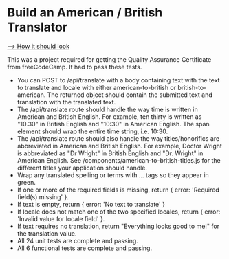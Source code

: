 # Build an American / British Translator

[--> How it should look](https://american-british-translator.freecodecamp.rocks/)

This was a project required for getting the Quality Assurance Certificate from freeCodeCamp. It had to pass these tests.

- You can POST to /api/translate with a body containing text with the text to translate and locale with either american-to-british or british-to-american. The returned object should contain the submitted text and translation with the translated text.
- The /api/translate route should handle the way time is written in American and British English. For example, ten thirty is written as "10.30" in British English and "10:30" in American English. The span element should wrap the entire time string, i.e. <span class="highlight">10:30</span>.
- The /api/translate route should also handle the way titles/honorifics are abbreviated in American and British English. For example, Doctor Wright is abbreviated as "Dr Wright" in British English and "Dr. Wright" in American English. See /components/american-to-british-titles.js for the different titles your application should handle.
- Wrap any translated spelling or terms with <span class="highlight">...</span> tags so they appear in green.
- If one or more of the required fields is missing, return { error: 'Required field(s) missing' }.
- If text is empty, return { error: 'No text to translate' }
- If locale does not match one of the two specified locales, return { error: 'Invalid value for locale field' }.
- If text requires no translation, return "Everything looks good to me!" for the translation value.
- All 24 unit tests are complete and passing.
- All 6 functional tests are complete and passing.
